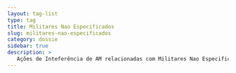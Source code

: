 ```yaml
---
layout: tag-list
type: tag
title: Militares Nao Especificados
slug: militares-nao-especificados
category: dossie
sidebar: true
description: >
   Ações de Inteferência de AM relacionadas com Militares Nao Especificados
---
```

